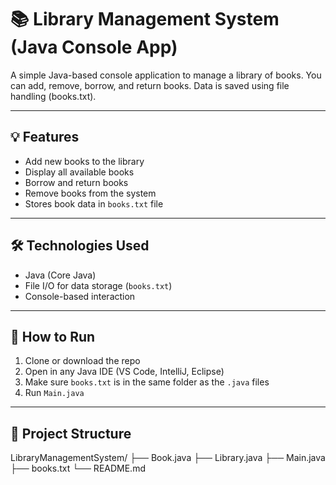 # 📚 Library Management System (Java Console App)

A simple Java-based console application to manage a library of books. You can add, remove, borrow, and return books. Data is saved using file handling (books.txt).

---

## 💡 Features

- Add new books to the library
- Display all available books
- Borrow and return books
- Remove books from the system
- Stores book data in `books.txt` file

---

## 🛠️ Technologies Used

- Java (Core Java)
- File I/O for data storage (`books.txt`)
- Console-based interaction

---

## 🚀 How to Run

1. Clone or download the repo
2. Open in any Java IDE (VS Code, IntelliJ, Eclipse)
3. Make sure `books.txt` is in the same folder as the `.java` files
4. Run `Main.java`

---

## 📂 Project Structure
LibraryManagementSystem/
├── Book.java
├── Library.java
├── Main.java
├── books.txt
└── README.md
